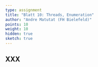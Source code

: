 ```yaml
---
type: assignment
title: "Blatt 10: Threads, Enumeration"
author: "Andre Matutat (FH Bielefeld)"
points: 10
weight: 10
hidden: true
sketch: true
---
```



## XXX
